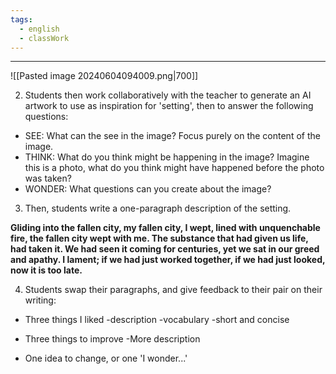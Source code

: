 ```yaml
---
tags:
  - english
  - classWork
---
```

___
![[Pasted image 20240604094009.png|700]]

2. Students then work collaboratively with the teacher to generate an AI artwork to use as inspiration for 'setting', then to answer the following questions:
- SEE: What can the see in the image? Focus purely on the content of the image.
- THINK: What do you think might be happening in the image? Imagine this is a photo, what do you think might have happened before the photo was taken?
- WONDER: What questions can you create about the image?

3. Then, students write a one-paragraph description of the setting. 

**Gliding into the fallen city, my fallen city, I wept, lined with unquenchable fire, the fallen city wept with me. The substance that had given us life, had taken it. We had seen it coming for centuries, yet we sat in our greed and apathy. I lament; if we had just worked together, if we had just looked, now it is too late.**

4. Students swap their paragraphs, and give feedback to their pair on their writing:
- Three things I liked
-description
-vocabulary
-short and concise

- Three things to improve
-More description


- One idea to change, or one 'I wonder...'